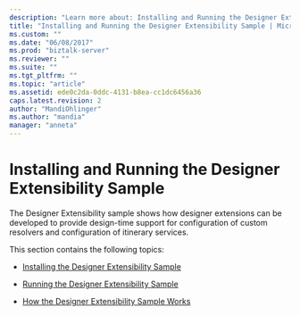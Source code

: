 ```yaml
---
description: "Learn more about: Installing and Running the Designer Extensibility Sample"
title: "Installing and Running the Designer Extensibility Sample | Microsoft Docs"
ms.custom: ""
ms.date: "06/08/2017"
ms.prod: "biztalk-server"
ms.reviewer: ""
ms.suite: ""
ms.tgt_pltfrm: ""
ms.topic: "article"
ms.assetid: ede0c2da-0ddc-4131-b8ea-cc1dc6456a36
caps.latest.revision: 2
author: "MandiOhlinger"
ms.author: "mandia"
manager: "anneta"
---
```

# Installing and Running the Designer Extensibility Sample
The Designer Extensibility sample shows how designer extensions can be developed to provide design-time support for configuration of custom resolvers and configuration of itinerary services.  
  
 This section contains the following topics:  
  
-   [Installing the Designer Extensibility Sample](../esb-toolkit/installing-the-designer-extensibility-sample.md)  
  
-   [Running the Designer Extensibility Sample](../esb-toolkit/running-the-designer-extensibility-sample.md)  
  
-   [How the Designer Extensibility Sample Works](../esb-toolkit/how-the-designer-extensibility-sample-works.md)
